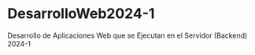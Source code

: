 # DesarrolloWeb2024-1
Desarrollo de Aplicaciones Web que se Ejecutan en el Servidor (Backend) 2024-1
